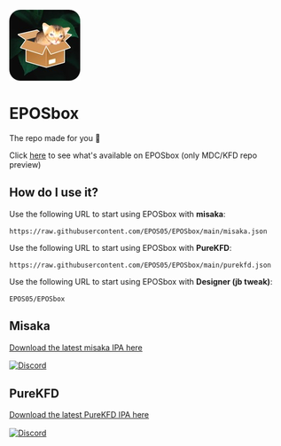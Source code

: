 ![Icon](https://raw.githubusercontent.com/EPOS05/EPOSbox/main/Assets/Icons/leafEPOSbox_github.png)
# EPOSbox
The repo made for you 🍃

Click [here](https://lrdsnow.github.io/lrdsnow/purekfd/pkgviewer.html?repourl=https://raw.githubusercontent.com/EPOS05/EPOSbox/main/misaka.json) to see what's available on EPOSbox (only MDC/KFD repo preview)

## How do I use it?
Use the following URL to start using EPOSbox with **misaka**:

```
https://raw.githubusercontent.com/EPOS05/EPOSbox/main/misaka.json
```

Use the following URL to start using EPOSbox with **PureKFD**:

```
https://raw.githubusercontent.com/EPOS05/EPOSbox/main/purekfd.json
```

Use the following URL to start using EPOSbox with **Designer (jb tweak)**:

```
EPOS05/EPOSbox
```

## Misaka
[Download the latest misaka IPA here](https://github.com/straight-tamago/misaka/releases/latest)

<a href='https://discord.gg/KSExeZVAGX'><img align='center' alt='Discord' src='https://img.shields.io/discord/1156843198799421490?color=36309d&label=DISCORD&logo=discord&logoColor=white&style=for-the-badge'></a>

## PureKFD
[Download the latest PureKFD IPA here](https://github.com/Lrdsnow/PureKFD/releases/latest)

<a href='https://discord.gg/hEua3xmgCp'><img align='center' alt='Discord' src='https://img.shields.io/discord/1140456506119176224?color=36309d&label=DISCORD&logo=discord&logoColor=white&style=for-the-badge'></a>
